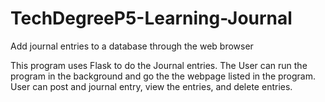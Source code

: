 # TechDegreeP5-Learning-Journal
Add journal entries to a database through the web browser 

This program uses Flask to do the Journal entries. The User can run the program in the background and go the the webpage listed in the program.
User can post and journal entry, view the entries, and delete entries.
